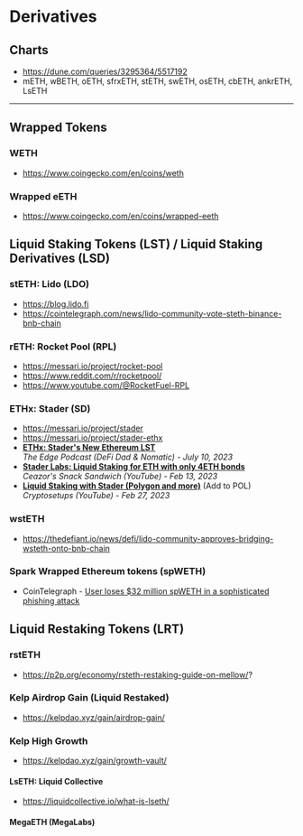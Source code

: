 # Derivatives

## Charts

- https://dune.com/queries/3295364/5517192
- mETH, wBETH, oETH, sfrxETH, stETH, swETH, osETH, cbETH, ankrETH, LsETH

---

## Wrapped Tokens

### WETH
- https://www.coingecko.com/en/coins/weth

### Wrapped eETH
- https://www.coingecko.com/en/coins/wrapped-eeth

## Liquid Staking Tokens (LST) / Liquid Staking Derivatives (LSD)

### stETH: Lido (LDO)

- https://blog.lido.fi
- https://cointelegraph.com/news/lido-community-vote-steth-binance-bnb-chain

### rETH: Rocket Pool (RPL)

- https://messari.io/project/rocket-pool
- https://www.reddit.com/r/rocketpool/
- https://www.youtube.com/@RocketFuel-RPL

### ETHx: Stader (SD)

- https://messari.io/project/stader
- https://messari.io/project/stader-ethx
- [**ETHx: Stader's New Ethereum LST**](https://www.youtube.com/watch?v=tTlCnc8sjd0)
  <br/>_The Edge Podcast (DeFi Dad & Nomatic) - July 10, 2023_
- [**Stader Labs: Liquid Staking for ETH with only 4ETH bonds**](https://www.youtube.com/watch?v=Sn0q4cW6opU)
  <br/>_Ceazor's Snack Sandwich (YouTube) - Feb 13, 2023_
- [**Liquid Staking with Stader (Polygon and more)**](https://www.youtube.com/watch?v=V0W8abretag) (Add to POL)
  <br/>_Cryptosetups (YouTube) - Feb 27, 2023_

### wstETH 
- https://thedefiant.io/news/defi/lido-community-approves-bridging-wsteth-onto-bnb-chain

### Spark Wrapped Ethereum tokens (spWETH)
- CoinTelegraph - [User loses $32 million spWETH in a sophisticated phishing attack](https://cointelegraph.com/news/user-loses-32-million-sp-weth-sophisticated-phishing-attack)

## Liquid Restaking Tokens (LRT)

### rstETH
- https://p2p.org/economy/rsteth-restaking-guide-on-mellow/?

### Kelp Airdrop Gain (Liquid Restaked)
- https://kelpdao.xyz/gain/airdrop-gain/

### Kelp High Growth 
- https://kelpdao.xyz/gain/growth-vault/


#### LsETH: Liquid Collective

- https://liquidcollective.io/what-is-lseth/

#### MegaETH (MegaLabs)
